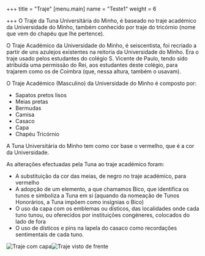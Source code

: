 +++
title = "Traje"
[menu.main]
name = "Teste1"
weight = 6

+++
O Traje da Tuna Universitária do Minho, é baseado no traje académico da Universidade do Minho, também conhecido por traje do tricórnio (nome que vem do chapéu que lhe pertence).

O Traje Académico da Universidade do Minho, é seiscentista, foi recriado a partir de uns azulejos existentes na reitoria da Universidade do Minho. Era o traje usado pelos estudantes do colégio S. Vicente de Paulo, tendo sido atribuída uma permissão do Rei, aos estudantes deste colégio, para trajarem como os de Coimbra (que, nessa altura, também o usavam).

O Traje Académico (Masculino) da Universidade do Minho é composto por:

* Sapatos pretos lisos
* Meias pretas
* Bermudas
* Camisa
* Casaco
* Capa
* Chapéu Tricórnio

A Tuna Universitária do Minho tem como cor base o vermelho, que é a cor da Universidade.

As alterações efectuadas pela Tuna ao traje académico foram:

* A substituição da cor das meias, de negro no traje académico, para vermelho
* A adopção de um elemento, a que chamamos Bico, que identifica os tunos e simboliza a Tuna em si (aquando da nomeação de Tunos Honorários, a Tuna impõem como insígnias o Bico)
* O uso da capa com os emblemas ou dísticos, das localidades onde cada tuno tunou, ou oferecidos por instituições congéneres, colocados do lado de fora
* O uso de dísticos e pins na lapela do casaco como recordações sentimentais de cada tuno.

![](/images/imagens_traje-capa.gif "Traje com capa")![](/images/traje-frente.gif "Traje visto de frente")